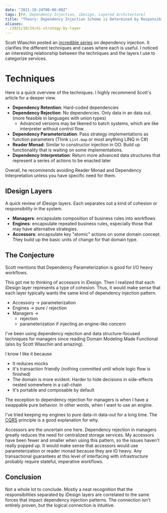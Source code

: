 ```yaml
---
date: "2021-10-24T00:00:00Z"
tags: [F#, Dependency Injection, iDesign, Layered Architecture]
title: "Theory: Dependency Injection Scheme is Determined by Responsibility Layer"
aliases:
- /2021/10/24/di-strategy-by-layer
---
```


Scott Wlaschin posted an [incredible series](https://fsharpforfunandprofit.com/posts/dependencies/) on dependency injection. It clarifies the different techniques and cases where each is useful. I noticed an interesting relationship between the techniques and the layers I use to categorize services.
<!--more-->

# Techniques

Here is a quick overview of the techniques. I highly recommend Scott's article for a deeper view.
- **Dependency Retention**: Hard-coded dependencies
- **Dependency Rejection**: No dependencies. Only data in an data out. (more feasible in languages with union types)
  - Advanced versions may be likened to batch systems, which are like interpreter without control flow.
- **Dependency Parameterization**: Pass strategy implementations as function parameters (Think `List.map` or most anything LINQ in C#)
- **Reader Monad**: Similar to constructor injection in OO. Build up functionality that is waiting on some implementations.
- **Dependency Interpretation**: Return more advanced data structures that represent a series of actions to be enacted later

Overall, he recommends avoiding Reader Monad and Dependency Interpretation unless you have specific need for them.

## IDesign Layers

A quick review of iDesign layers. Each separates out a kind of cohesion or responsibility in the system.
- **Managers**: encapsulate composition of business rules into workflows
- **Engines**: encapsulate repeated business rules, especially those that may have alternative strategies.
- **Accessors**: encapsulate key "atomic" actions on some domain concept. They build up the basic units of change for that domain type.


## The Conjecture

Scott mentions that Dependency Parameterization is good for I/O heavy workflows.

This got me to thinking of accessors in iDesign. Then I realized that each iDesign layer represents a type of cohesion. Thus, it would make sense that each layer typically wants the same kind of dependency injection pattern.

- Accessory -> parameterization
- Engines -> pure / rejection
- Managers -> 
  - rejection
  - parameterization if injecting an engine-like concern


I've been using dependency rejection and data structure-focused techniques for managers since reading Domain Modeling Made Functional (also by Scott Wlaschin and amazing). 

I know I like it because
- It reduces mocks
- It's transaction friendly (nothing committed until whole logic flow is finished)
- The domain is more evident. Harder to hide decisions in side-effects nested somewhere in a call-chain
- It's portable and composable by default

The exception to dependency rejection for managers is when I have a swappable pure behavior. In other words, when I want to use an engine.

I've tried keeping my engines to pure data-in data-out for a long time. The [CQRS](https://en.wikipedia.org/wiki/Command%E2%80%93query_separation) principle is a good explanation for why.

Accessors are the uncertain one here. Dependency rejection in managers greatly reduces the need for centralized storage services. My accessors have been fewer and smaller when using this pattern, so the issues haven't really popped up. It would make sense that accessors would use parameterization or reader monad because they are IO heavy. Any transactional guarantees at this level of interfacing with infrastructure probably require stateful, imperative workflows.

## Conclusion

Not a whole lot to conclude. Mostly a neat recognition that the responsibilities separated by iDesign layers are correlated to the same forces that impact dependency injection patterns.
The connection isn't entirely proven, but the logical connection is intuitive.


